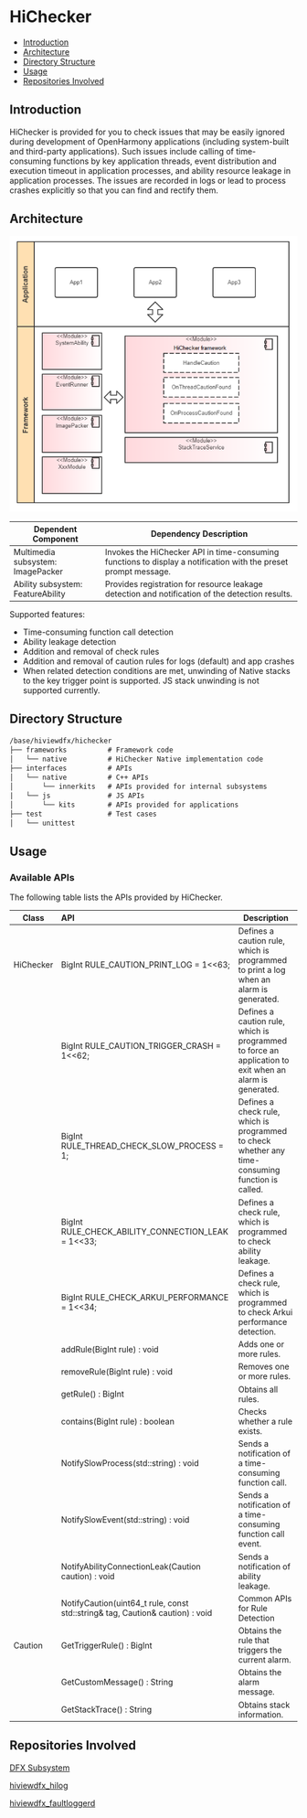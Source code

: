 # HiChecker

-   [Introduction](#section11660541593)
-   [Architecture](#section161941989596)
-   [Directory Structure](#section14197309111)
-   [Usage](#section1371113476307)
-   [Repositories Involved](#section1371113476310)

## Introduction<a name="section11660541593"></a>

HiChecker is provided for you to check issues that may be easily ignored during development of OpenHarmony applications (including system-built and third-party applications). Such issues include calling of time-consuming functions by key application threads, event distribution and execution timeout in application processes, and ability resource leakage in application processes. The issues are recorded in logs or lead to process crashes explicitly so that you can find and rectify them.

## Architecture<a name="section161941989596"></a>

 <img src="./figures/HiChecker_architecture.png" style="zoom:100%;" />

| Dependent Component                                                   | Dependency Description                                                    |
| ----------------------------------------------------------- | ------------------------------------------------------------ |
| Multimedia subsystem: ImagePacker           | Invokes the HiChecker API in time-consuming functions to display a notification with the preset prompt message.|
| Ability subsystem: FeatureAbility| Provides registration for resource leakage detection and notification of the detection results.                  |

Supported features:

- Time-consuming function call detection
- Ability leakage detection
- Addition and removal of check rules
- Addition and removal of caution rules for logs (default) and app crashes
- When related detection conditions are met, unwinding of Native stacks to the key trigger point is supported. JS stack unwinding is not supported currently.

## Directory Structure<a name="section14197309111"></a>

```
/base/hiviewdfx/hichecker
├── frameworks          # Framework code
│   └── native          # HiChecker Native implementation code
├── interfaces          # APIs
│   └── native          # C++ APIs
│       └── innerkits   # APIs provided for internal subsystems
|   └── js              # JS APIs
│       └── kits        # APIs provided for applications
├── test                # Test cases
│   └── unittest            
```



## Usage<a name="section1371113476307"></a>
### Available APIs

The following table lists the APIs provided by HiChecker.

| Class       | API                                               | Description                      |
| --------- | :-------------------------------------------------- | -------------------------- |
| HiChecker | BigInt RULE_CAUTION_PRINT_LOG = 1<<63;              | Defines a caution rule, which is programmed to print a log when an alarm is generated.      |
|           | BigInt RULE_CAUTION_TRIGGER_CRASH = 1<<62;          | Defines a caution rule, which is programmed to force an application to exit when an alarm is generated.      |
|           | BigInt RULE_THREAD_CHECK_SLOW_PROCESS = 1;          | Defines a check rule, which is programmed to check whether any time-consuming function is called.|
|           | BigInt RULE_CHECK_ABILITY_CONNECTION_LEAK = 1<<33;  | Defines a check rule, which is programmed to check ability leakage. |
|           | BigInt RULE_CHECK_ARKUI_PERFORMANCE = 1<<34;        | Defines a check rule, which is programmed to check Arkui performance detection. |
|           | addRule(BigInt rule) : void                         | Adds one or more rules.      |
|           | removeRule(BigInt rule) : void                      | Removes one or more rules.      |
|           | getRule() : BigInt                                  | Obtains all rules.            |
|           | contains(BigInt rule) : boolean                     | Checks whether a rule exists.    |
|           | NotifySlowProcess(std::string) : void               | Sends a notification of a time-consuming function call.            |
|           | NotifySlowEvent(std::string) : void                 | Sends a notification of a time-consuming function call event.            |
|           | NotifyAbilityConnectionLeak(Caution caution) : void | Sends a notification of ability leakage.         |
|           | NotifyCaution(uint64_t rule, const std::string& tag, Caution& caution) : void | Common APIs for Rule Detection   |
| Caution   | GetTriggerRule() : BigInt                           | Obtains the rule that triggers the current alarm.|
|           | GetCustomMessage() : String                         | Obtains the alarm message.          |
|           | GetStackTrace() : String                            | Obtains stack information.              |

## Repositories Involved<a name="section1371113476310"></a>

[DFX Subsystem](https://gitee.com/openharmony/docs/blob/master/en/readme/dfx.md)

[hiviewdfx_hilog](https://gitee.com/openharmony/hiviewdfx_hilog/blob/master/README.md)

[hiviewdfx_faultloggerd](https://gitee.com/openharmony/hiviewdfx_faultloggerd/blob/master/README.md)
